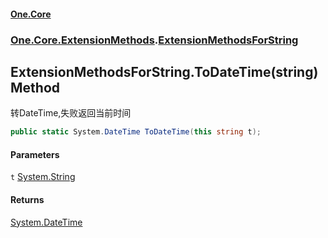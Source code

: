 #### [One.Core](index.md 'index')
### [One.Core.ExtensionMethods](One_Core_ExtensionMethods.md 'One.Core.ExtensionMethods').[ExtensionMethodsForString](One_Core_ExtensionMethods_ExtensionMethodsForString.md 'One.Core.ExtensionMethods.ExtensionMethodsForString')
## ExtensionMethodsForString.ToDateTime(string) Method
转DateTime,失败返回当前时间 
```csharp
public static System.DateTime ToDateTime(this string t);
```
#### Parameters
<a name='One_Core_ExtensionMethods_ExtensionMethodsForString_ToDateTime(string)_t'></a>
`t` [System.String](https://docs.microsoft.com/en-us/dotnet/api/System.String 'System.String')  
  
#### Returns
[System.DateTime](https://docs.microsoft.com/en-us/dotnet/api/System.DateTime 'System.DateTime')  
